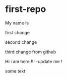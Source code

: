# first-repo

My name is

first change

second change

third change from github

Hi i am here !!! 
-update me !

some text
